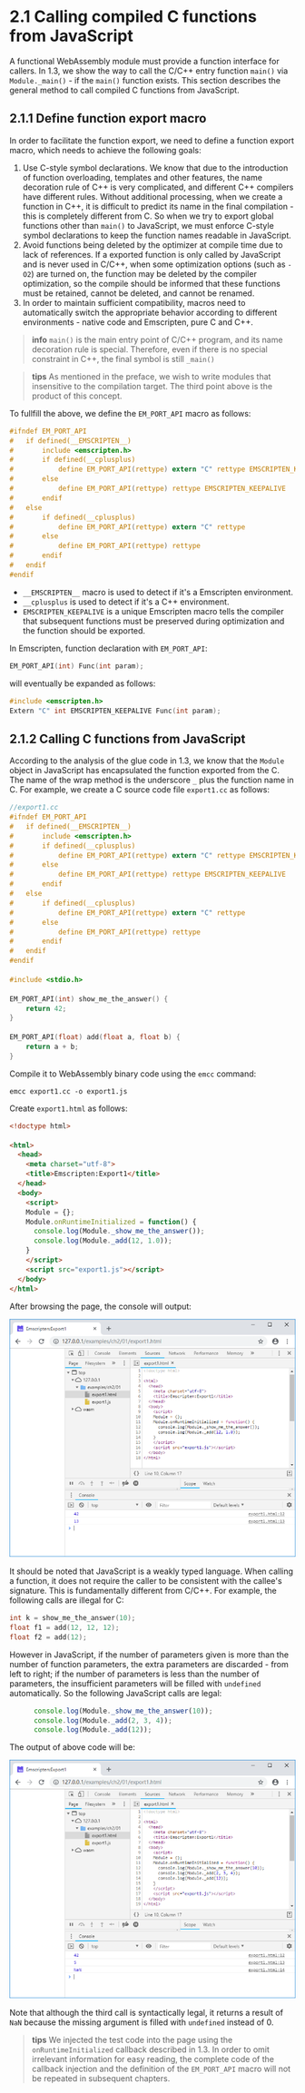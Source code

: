# 2.1 Calling compiled C functions from JavaScript

A functional WebAssembly module must provide a function interface for callers. In 1.3, we show the way to call the C/C++ entry function `main()` via `Module._main()` - if the `main()` function exists. This section describes the general method to call compiled C functions from JavaScript.

## 2.1.1 Define function export macro

In order to facilitate the function export, we need to define a function export macro, which needs to achieve the following goals:

1. Use C-style symbol declarations. We know that due to the introduction of function overloading, templates and other features, the name decoration rule of C++ is very complicated, and different C++ compilers have different rules. Without additional processing, when we create a function in C++, it is difficult to predict its name in the final compilation - this is completely different from C. So when we try to export global functions other than `main()` to JavaScript, we must enforce C-style symbol declarations to keep the function names readable in JavaScript.
2. Avoid functions being deleted by the optimizer at compile time due to lack of references. If a exported function is only called by JavaScript and is never used in C/C++, when some optimization options (such as `-O2`) are turned on, the function may be deleted by the compiler optimization, so the compile should be informed that these functions must be retained, cannot be deleted, and cannot be renamed.
3. In order to maintain sufficient compatibility, macros need to automatically switch the appropriate behavior according to different environments - native code and Emscripten, pure C and C++.

> **info** `main()` is the main entry point of C/C++ program, and its name decoration rule is special. Therefore, even if there is no special constraint in C++, the final symbol is still `_main()`

> **tips** As mentioned in the preface, we wish to write modules that insensitive to the compilation target. The third point above is the product of this concept.

To fullfill the above, we define the `EM_PORT_API` macro as follows:

```C
#ifndef EM_PORT_API
#	if defined(__EMSCRIPTEN__)
#		include <emscripten.h>
#		if defined(__cplusplus)
#			define EM_PORT_API(rettype) extern "C" rettype EMSCRIPTEN_KEEPALIVE
#		else
#			define EM_PORT_API(rettype) rettype EMSCRIPTEN_KEEPALIVE
#		endif
#	else
#		if defined(__cplusplus)
#			define EM_PORT_API(rettype) extern "C" rettype
#		else
#			define EM_PORT_API(rettype) rettype
#		endif
#	endif
#endif
```

- `__EMSCRIPTEN__` macro is used to detect if it's a Emscripten environment.
- `__cplusplus` is used to detect if it's a C++ environment.
- `EMSCRIPTEN_KEEPALIVE` is a unique Emscripten macro tells the compiler that subsequent functions must be preserved during optimization and the function should be exported.

In Emscripten, function declaration with `EM_PORT_API`:

```c
EM_PORT_API(int) Func(int param);
```

will eventually be expanded as follows:

```c
#include <emscripten.h>
Extern "C" int EMSCRIPTEN_KEEPALIVE Func(int param);
```

## 2.1.2 Calling C functions from JavaScript

According to the analysis of the glue code in 1.3, we know that the `Module` object in JavaScript has encapsulated the function exported from the C. The name of the wrap method is the underscore `_` plus the function name in C. For example, we create a C source code file `export1.cc` as follows:

```c
//export1.cc
#ifndef EM_PORT_API
#	if defined(__EMSCRIPTEN__)
#		include <emscripten.h>
#		if defined(__cplusplus)
#			define EM_PORT_API(rettype) extern "C" rettype EMSCRIPTEN_KEEPALIVE
#		else
#			define EM_PORT_API(rettype) rettype EMSCRIPTEN_KEEPALIVE
#		endif
#	else
#		if defined(__cplusplus)
#			define EM_PORT_API(rettype) extern "C" rettype
#		else
#			define EM_PORT_API(rettype) rettype
#		endif
#	endif
#endif

#include <stdio.h>

EM_PORT_API(int) show_me_the_answer() {
	return 42;
}

EM_PORT_API(float) add(float a, float b) {
	return a + b;
}
```

Compile it to WebAssembly binary code using the `emcc` command:

```
emcc export1.cc -o export1.js
```

Create `export1.html` as follows:

```html
<!doctype html>

<html>
  <head>
    <meta charset="utf-8">
    <title>Emscripten:Export1</title>
  </head>
  <body>
    <script>
    Module = {};
    Module.onRuntimeInitialized = function() {
      console.log(Module._show_me_the_answer());
      console.log(Module._add(12, 1.0));
    }
    </script>
    <script src="export1.js"></script>
  </body>
</html>
```

After browsing the page, the console will output:

![](images/01-export1.png)

It should be noted that JavaScript is a weakly typed language. When calling a function, it does not require the caller to be consistent with the callee's signature. This is fundamentally different from C/C++. For example, the following calls are illegal for C:

```c
int k = show_me_the_answer(10);
float f1 = add(12, 12, 12);
float f2 = add(12);
```

However in JavaScript, if the number of parameters given is more than the number of function parameters, the extra parameters are discarded - from left to right; if the number of parameters is less than the number of parameters, the insufficient parameters will be filled with `undefined` automatically. So the following JavaScript calls are legal:

```js
      console.log(Module._show_me_the_answer(10));
      console.log(Module._add(2, 3, 4));
      console.log(Module._add(12));
```

The output of above code will be:

![](images/01-export2.png)

Note that although the third call is syntactically legal, it returns a result of `NaN` because the missing argument is filled with `undefined` instead of 0.

> **tips** We injected the test code into the page using the `onRuntimeInitialized` callback described in 1.3. In order to omit irrelevant information for easy reading, the complete code of the callback injection and the definition of the `EM_PORT_API` macro will not be repeated in subsequent chapters.
